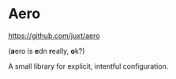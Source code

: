 # Aero #

<https://github.com/juxt/aero>

(**a**ero is **e**dn **r**eally, **o**k?)

A small library for explicit, intentful configuration.

